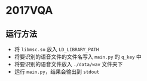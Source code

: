 # 2017VQA

## 运行方法

- 将 `libmsc.so` 放入 `LD_LIBRARY_PATH`
- 将要识别的语音文件的文件名写入 `main.py` 的 `q_key` 中
- 将要识别的语音文件放入 `./data/wav` 文件夹下
- 运行 `main.py`，结果会输出到 `stdout`
